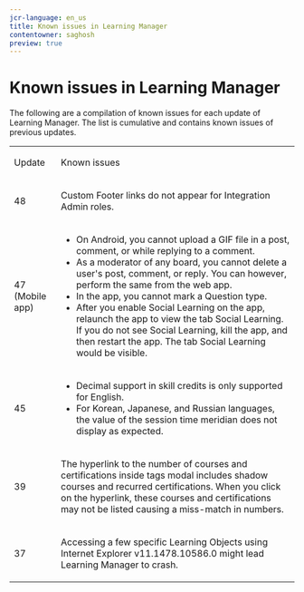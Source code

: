 ```yaml
---
jcr-language: en_us
title: Known issues in Learning Manager
contentowner: saghosh
preview: true
---
```



# Known issues in Learning Manager

The following are a compilation of known issues for each update of Learning Manager. The list is cumulative and contains known issues of previous updates.

<table> 
 <tbody>
  <tr> 
   <td><p>Update</p></td> 
   <td><p>Known issues</p></td> 
  </tr> 
  <tr> 
   <td><p>48</p></td> 
   <td><p>Custom Footer links do not appear for Integration Admin roles.</p></td> 
  </tr> 
  <tr> 
   <td><p>47 (Mobile app)</p></td> 
   <td><p> </p> 
    <ul> 
     <li>On Android, you cannot upload a GIF file in a post, comment, or while replying to a comment.</li> 
     <li>As a moderator of any board, you cannot delete a user's post, comment, or reply. You can however, perform the same from the web app.</li> 
     <li>In the app, you cannot mark a Question type.</li> 
     <li>After you enable Social Learning on the app, relaunch the app to view the tab Social Learning. If you do not see Social Learning, kill the app, and then restart the app. The tab Social Learning would be visible.</li> 
    </ul><p></p></td> 
  </tr> 
  <tr> 
   <td><p>45</p></td> 
   <td><p> </p> 
    <ul> 
     <li>Decimal support in skill credits is only supported for English.</li> 
     <li>For Korean, Japanese, and Russian languages, the value of the session time meridian does not display as expected.</li> 
    </ul><p></p></td> 
  </tr> 
  <tr> 
   <td><p>39</p></td> 
   <td><p>The hyperlink to the number of courses and certifications inside tags modal includes shadow courses and recurred certifications. When you click on the hyperlink, these courses and certifications may not be listed causing a miss-match in numbers.</p></td> 
  </tr> 
  <tr> 
   <td><p>37</p></td> 
   <td><p>Accessing a few specific Learning Objects using Internet Explorer v11.1478.10586.0 might lead Learning Manager to crash.</p></td> 
  </tr> 
 </tbody>
</table>

